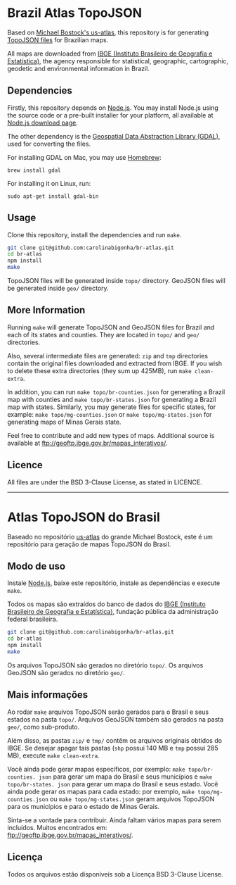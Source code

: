 # Brazil Atlas TopoJSON

Based on [Michael Bostock's us-atlas](http://github.com/mbostock/us-atlas.git), this repository is for generating [TopoJSON files](https://github.com/mbostock/topojson) for Brazilian maps.

All maps are downloaded from [IBGE (Instituto Brasileiro de Geografia e Estatística)](http://www.ibge.gov.br/), the agency responsible for
statistical, geographic, cartographic, geodetic and environmental information
in Brazil.

## Dependencies

Firstly, this repository depends on [Node.js](http://nodejs.org/).
You may install Node.js using the source code or a pre-built
installer for your platform, all available at
[Node.js download page](http://nodejs.org/download/).

The other dependency is the
[Geospatial Data Abstraction Library (GDAL)](http://www.gdal.org/),
used for converting the files.

For installing GDAL on Mac, you may use [Homebrew](http://brew.sh/):

```
brew install gdal
```

For installing it on Linux, run:

```
sudo apt-get install gdal-bin
```

## Usage

Clone this repository, install the dependencies and run `make`.

```bash
git clone git@github.com:carolinabigonha/br-atlas.git
cd br-atlas
npm install
make
```

TopoJSON files will be generated inside ``topo/`` directory.
GeoJSON files will be generated inside ``geo/`` directory.

## More Information

Running ``make`` will generate TopoJSON and GeoJSON files for Brazil and
each of its states and counties. They are located in ``topo/`` and ``geo/`` directories.

Also, several intermediate files are generated: ``zip`` and ``tmp``
directories contain the original files downloaded and extracted from
IBGE. If you wish to delete these extra directories (they sum up 425MB),
run ``make clean-extra``.

In addition, you can run ``make topo/br-counties.json`` for generating
a Brazil map with counties and ``make topo/br-states.json`` for generating
a Brazil map with states. Similarly, you may generate files for
specific states, for example:
``make topo/mg-counties.json`` or ``make topo/mg-states.json``
for generating maps of Minas Gerais state.

Feel free to contribute and add new types of maps.
Additional source is available at ftp://geoftp.ibge.gov.br/mapas_interativos/.

## Licence

All files are under the BSD 3-Clause License, as stated in LICENCE.

-----------------------------------

# Atlas TopoJSON do Brasil

Baseado no repositório [us-atlas](http://github.com/mbostock/us-atlas.git) do grande Michael Bostock, este é um repositório para geração de mapas TopoJSON
do Brasil.

## Modo de uso

Instale [Node.js](http://nodejs.org/), baixe este repositório, instale
as dependências e execute `make`.

Todos os mapas são extraídos do banco de dados do [IBGE (Instituto Brasileiro de Geografia e Estatística)](http://www.ibge.gov.br/), fundação pública da
administração federal brasileira.

```bash
git clone git@github.com:carolinabigonha/br-atlas.git
cd br-atlas
npm install
make
```

Os arquivos TopoJSON são gerados no diretório ``topo/``.
Os arquivos GeoJSON são gerados no diretório ``geo/``.

## Mais informações

Ao rodar ``make`` arquivos TopoJSON serão gerados para o Brasil e seus
estados na pasta ``topo/``. Arquivos GeoJSON também são gerados na
pasta ``geo/``, como sub-produto.

Além disso, as pastas ``zip/`` e ``tmp/``
contêm os arquivos originais obtidos do IBGE.
Se desejar apagar tais pastas
(``shp`` possui 140 MB e ``tmp`` possui 285 MB),
execute ``make clean-extra``.

Você ainda pode gerar mapas específicos, por exemplo: ``make topo/br-counties.
json`` para gerar um mapa do Brasil e seus municípios e ``make topo/br-states.
json`` para gerar um mapa do Brasil e seus estado. Você ainda pode gerar os
mapas para cada estado: por exemplo, ``make topo/mg-counties.json`` ou ``make
topo/mg-states.json`` geram arquivos TopoJSON para os municípios e para o
estado de Minas Gerais.

Sinta-se a vontade para contribuir. Ainda faltam vários mapas para serem
incluídos. Muitos encontrados em: ftp://geoftp.ibge.gov.br/mapas_interativos/.

## Licença

Todos os arquivos estão disponíveis sob a Licença BSD 3-Clause License.
